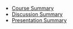 - [Course Summary](https://github.com/jiayiliang1222/RobotaPsyche/blob/main/25april/courseSummary.md)
- [Discussion Summary](https://github.com/jiayiliang1222/RobotaPsyche/blob/main/25april/discussionSummary.md)
- [Presentation Summary](https://github.com/jiayiliang1222/RobotaPsyche/blob/main/25april/presentationSummary.md)
